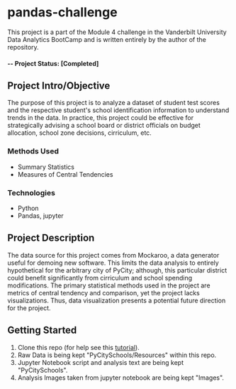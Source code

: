 # pandas-challenge
This project is a part of the Module 4 challenge in the Vanderbilt University Data Analytics BootCamp and is written entirely by the author of the repository. 

#### -- Project Status: [Completed]

## Project Intro/Objective
The purpose of this project is to analyze a dataset of student test scores and the respective student's school identification information to understand trends in the data. In practice, this project could be effective for strategically advising a school board or district officials on budget allocation, school zone decisions, cirriculum, etc.

### Methods Used
* Summary Statistics
* Measures of Central Tendencies

### Technologies
* Python
* Pandas, jupyter

## Project Description
The data source for this project comes from Mockaroo, a data generator useful for demoing new software. This limits the data analysis to entirely hypothetical for the arbitrary city of PyCity; although, this particular district could benefit significantly from cirriculum and school spending modifications. The primary statistical methods used in the project are metrics of central tendency and comparison, yet the project lacks visualizations. Thus, data visualization presents a potential future direction for the project.

## Getting Started

1. Clone this repo (for help see this [tutorial](https://help.github.com/articles/cloning-a-repository/)).
2. Raw Data is being kept "PyCitySchools/Resources" within this repo.    
3. Jupyter Notebook script and analysis text are being kept "PyCitySchools".
4. Analysis Images taken from jupyter notebook are being kept "Images".


